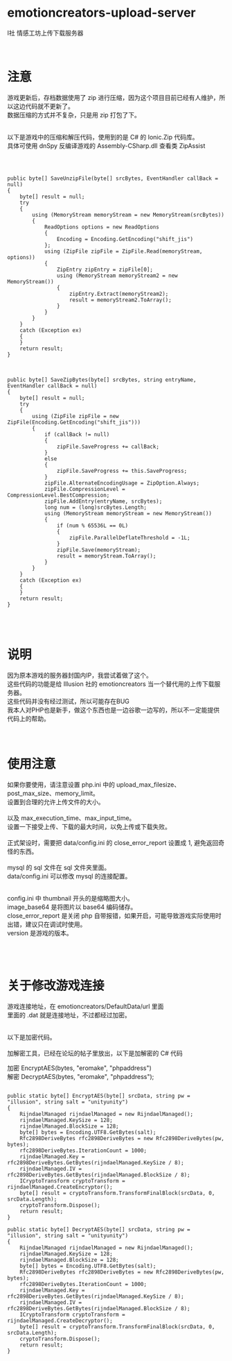 # emotioncreators-upload-server
I社 情感工坊上传下载服务器

<br />

<h1>注意</h1>
游戏更新后，存档数据使用了 zip 进行压缩，因为这个项目目前已经有人维护，所以这边代码就不更新了。<br />
数据压缩的方式并不复杂，只是用 zip 打包了下。<br /><br />

以下是游戏中的压缩和解压代码，使用到的是 C# 的 Ionic.Zip 代码库。<br />
具体可使用 dnSpy 反编译游戏的 Assembly-CSharp.dll 查看类 ZipAssist<br />

<br />
<pre>
<code>
public byte[] SaveUnzipFile(byte[] srcBytes, EventHandler<SaveProgressEventArgs> callBack = null)
{
	byte[] result = null;
	try
	{
		using (MemoryStream memoryStream = new MemoryStream(srcBytes))
		{
			ReadOptions options = new ReadOptions
			{
				Encoding = Encoding.GetEncoding("shift_jis")
			};
			using (ZipFile zipFile = ZipFile.Read(memoryStream, options))
			{
				ZipEntry zipEntry = zipFile[0];
				using (MemoryStream memoryStream2 = new MemoryStream())
				{
					zipEntry.Extract(memoryStream2);
					result = memoryStream2.ToArray();
				}
			}
		}
	}
	catch (Exception ex)
	{
	}
	return result;
}
</code>
</pre>

<pre>
<code>
public byte[] SaveZipBytes(byte[] srcBytes, string entryName, EventHandler<SaveProgressEventArgs> callBack = null)
{
	byte[] result = null;
	try
	{
		using (ZipFile zipFile = new ZipFile(Encoding.GetEncoding("shift_jis")))
		{
			if (callBack != null)
			{
				zipFile.SaveProgress += callBack;
			}
			else
			{
				zipFile.SaveProgress += this.SaveProgress;
			}
			zipFile.AlternateEncodingUsage = ZipOption.Always;
			zipFile.CompressionLevel = CompressionLevel.BestCompression;
			zipFile.AddEntry(entryName, srcBytes);
			long num = (long)srcBytes.Length;
			using (MemoryStream memoryStream = new MemoryStream())
			{
				if (num % 65536L == 0L)
				{
					zipFile.ParallelDeflateThreshold = -1L;
				}
				zipFile.Save(memoryStream);
				result = memoryStream.ToArray();
			}
		}
	}
	catch (Exception ex)
	{
	}
	return result;
}
</code>
</pre>

<br />

<h1>说明</h1>
因为原本游戏的服务器封国内IP，我尝试着做了这个。<br />
这些代码的功能是给 Illusion 社的 emotioncreators 当一个替代用的上传下载服务器。<br />
这些代码并没有经过测试，所以可能存在BUG<br />
我本人对PHP也是新手，做这个东西也是一边谷歌一边写的，所以不一定能提供代码上的帮助。
<br />
<br />
<br />
<h1>使用注意</h1>
如果你要使用，请注意设置 php.ini 中的 upload_max_filesize、post_max_size、memory_limit。<br />
设置到合理的允许上传文件的大小。<br />
<br />
以及 max_execution_time、max_input_time。<br />
设置一下接受上传、下载的最大时间，以免上传或下载失败。<br /><br />
正式架设时，需要把 data/config.ini 的 close_error_report 设置成 1, 避免返回奇怪的东西。
<br />
<br/>
mysql 的 sql 文件在 sql 文件夹里面。<br />
data/config.ini 可以修改 mysql 的连接配置。<br /><br />

config.ini 中 thumbnail 开头的是缩略图大小。<br />
image_base64 是将图片以 base64 编码储存。<br />
close_error_report 是关闭 php 自带报错，如果开启，可能导致游戏实际使用时出错，建议只在调试时使用。<br />
version 是游戏的版本。<br />
<br />
<br />
<br />

<h1>关于修改游戏连接</h1>
游戏连接地址，在 emotioncreators/DefaultData/url 里面<br />
里面的 .dat 就是连接地址，不过都经过加密。<br /><br />

以下是加密代码。<br /><br />
加解密工具，已经在论坛的帖子里放出，以下是加解密的 C# 代码<br />

加密 EncryptAES(bytes, "eromake", "phpaddress")<br />
解密 DecryptAES(bytes, "eromake", "phpaddress");<br />

<pre>
<code>
public static byte[] EncryptAES(byte[] srcData, string pw = "illusion", string salt = "unityunity")
{
	RijndaelManaged rijndaelManaged = new RijndaelManaged();
	rijndaelManaged.KeySize = 128;
	rijndaelManaged.BlockSize = 128;
	byte[] bytes = Encoding.UTF8.GetBytes(salt);
	Rfc2898DeriveBytes rfc2898DeriveBytes = new Rfc2898DeriveBytes(pw, bytes);
	rfc2898DeriveBytes.IterationCount = 1000;
	rijndaelManaged.Key = rfc2898DeriveBytes.GetBytes(rijndaelManaged.KeySize / 8);
	rijndaelManaged.IV = rfc2898DeriveBytes.GetBytes(rijndaelManaged.BlockSize / 8);
	ICryptoTransform cryptoTransform = rijndaelManaged.CreateEncryptor();
	byte[] result = cryptoTransform.TransformFinalBlock(srcData, 0, srcData.Length);
	cryptoTransform.Dispose();
	return result;
}

public static byte[] DecryptAES(byte[] srcData, string pw = "illusion", string salt = "unityunity")
{
	RijndaelManaged rijndaelManaged = new RijndaelManaged();
	rijndaelManaged.KeySize = 128;
	rijndaelManaged.BlockSize = 128;
	byte[] bytes = Encoding.UTF8.GetBytes(salt);
	Rfc2898DeriveBytes rfc2898DeriveBytes = new Rfc2898DeriveBytes(pw, bytes);
	rfc2898DeriveBytes.IterationCount = 1000;
	rijndaelManaged.Key = rfc2898DeriveBytes.GetBytes(rijndaelManaged.KeySize / 8);
	rijndaelManaged.IV = rfc2898DeriveBytes.GetBytes(rijndaelManaged.BlockSize / 8);
	ICryptoTransform cryptoTransform = rijndaelManaged.CreateDecryptor();
	byte[] result = cryptoTransform.TransformFinalBlock(srcData, 0, srcData.Length);
	cryptoTransform.Dispose();
	return result;
}
</code>
</pre>
